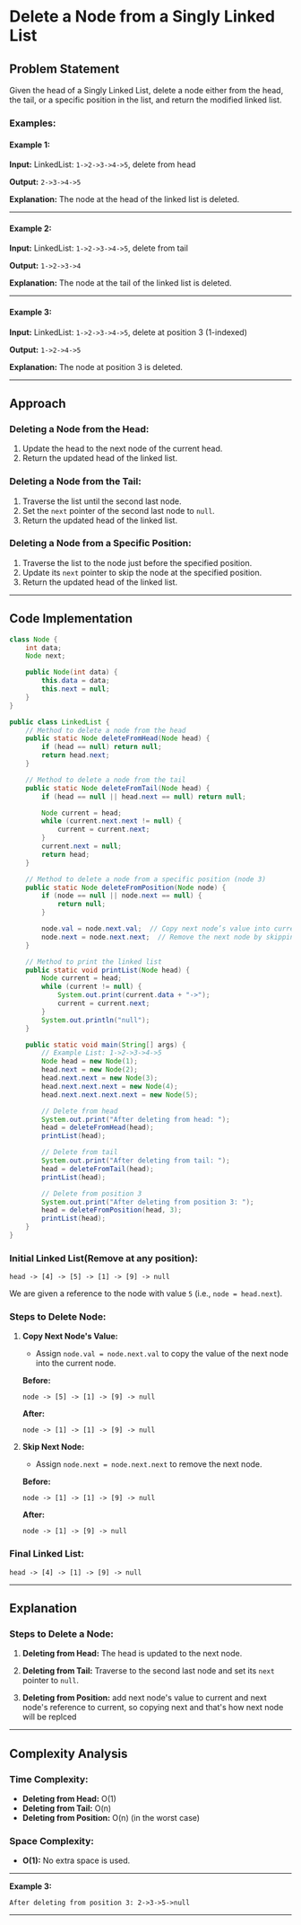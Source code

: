 # Delete a Node from a Singly Linked List

## Problem Statement
Given the head of a Singly Linked List, delete a node either from the head, the tail, or a specific position in the list, and return the modified linked list.

### Examples:

#### Example 1:
**Input:** 
LinkedList: `1->2->3->4->5`, delete from head

**Output:** 
`2->3->4->5`

**Explanation:** 
The node at the head of the linked list is deleted.

---

#### Example 2:
**Input:** 
LinkedList: `1->2->3->4->5`, delete from tail

**Output:** 
`1->2->3->4`

**Explanation:** 
The node at the tail of the linked list is deleted.

---

#### Example 3:
**Input:** 
LinkedList: `1->2->3->4->5`, delete at position 3 (1-indexed)

**Output:** 
`1->2->4->5`

**Explanation:** 
The node at position 3 is deleted.

---

## Approach

### Deleting a Node from the Head:
1. Update the head to the next node of the current head.
2. Return the updated head of the linked list.

### Deleting a Node from the Tail:
1. Traverse the list until the second last node.
2. Set the `next` pointer of the second last node to `null`.
3. Return the updated head of the linked list.

### Deleting a Node from a Specific Position:
1. Traverse the list to the node just before the specified position.
2. Update its `next` pointer to skip the node at the specified position.
3. Return the updated head of the linked list.

---

## Code Implementation

```java
class Node {
    int data;
    Node next;

    public Node(int data) {
        this.data = data;
        this.next = null;
    }
}

public class LinkedList {
    // Method to delete a node from the head
    public static Node deleteFromHead(Node head) {
        if (head == null) return null;
        return head.next;
    }

    // Method to delete a node from the tail
    public static Node deleteFromTail(Node head) {
        if (head == null || head.next == null) return null;

        Node current = head;
        while (current.next.next != null) {
            current = current.next;
        }
        current.next = null;
        return head;
    }

    // Method to delete a node from a specific position (node 3)
    public static Node deleteFromPosition(Node node) {
        if (node == null || node.next == null) {
            return null;
        }

        node.val = node.next.val;  // Copy next node’s value into current node
        node.next = node.next.next;  // Remove the next node by skipping it
    }

    // Method to print the linked list
    public static void printList(Node head) {
        Node current = head;
        while (current != null) {
            System.out.print(current.data + "->");
            current = current.next;
        }
        System.out.println("null");
    }

    public static void main(String[] args) {
        // Example List: 1->2->3->4->5
        Node head = new Node(1);
        head.next = new Node(2);
        head.next.next = new Node(3);
        head.next.next.next = new Node(4);
        head.next.next.next.next = new Node(5);

        // Delete from head
        System.out.print("After deleting from head: ");
        head = deleteFromHead(head);
        printList(head);

        // Delete from tail
        System.out.print("After deleting from tail: ");
        head = deleteFromTail(head);
        printList(head);

        // Delete from position 3
        System.out.print("After deleting from position 3: ");
        head = deleteFromPosition(head, 3);
        printList(head);
    }
}
```

### Initial Linked List(Remove at any position):
```
head -> [4] -> [5] -> [1] -> [9] -> null
```
We are given a reference to the node with value `5` (i.e., `node = head.next`).

### Steps to Delete Node:
1. **Copy Next Node's Value:**
   - Assign `node.val = node.next.val` to copy the value of the next node into the current node.

   **Before:**
   ```
   node -> [5] -> [1] -> [9] -> null
   ```
   **After:**
   ```
   node -> [1] -> [1] -> [9] -> null
   ```

2. **Skip Next Node:**
   - Assign `node.next = node.next.next` to remove the next node.

   **Before:**
   ```
   node -> [1] -> [1] -> [9] -> null
   ```
   **After:**
   ```
   node -> [1] -> [9] -> null
   ```

### Final Linked List:
```
head -> [4] -> [1] -> [9] -> null
```

---

## Explanation

### Steps to Delete a Node:
1. **Deleting from Head:**
   The head is updated to the next node.

2. **Deleting from Tail:**
   Traverse to the second last node and set its `next` pointer to `null`.

3. **Deleting from Position:**
   add next node's value to current and next node's reference to current, so copying next and that's how next node will be replced

---

## Complexity Analysis

### Time Complexity:
- **Deleting from Head:** O(1)
- **Deleting from Tail:** O(n)
- **Deleting from Position:** O(n) (in the worst case)

### Space Complexity:
- **O(1):** No extra space is used.

---



**Example 3:**
```
After deleting from position 3: 2->3->5->null
```

---
